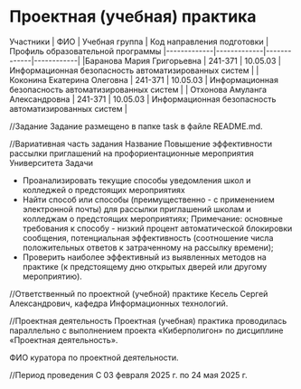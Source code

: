 # Проектная (учебная) практика
Участники 
| ФИО | Учебная группа | Код направления подготовки | Профиль образовательной программы
|-------------|-------------|-------------|------------|
|Баранова Мария Григорьевна  | 241-371   | 10.05.03 | Информационная безопасность автоматизированных систем   |
| Коконина Екатерина Олеговна   | 241-371    | 10.05.03 | Информационная безопасность автоматизированных систем    |
| Отхонова Амуланга Александровна  | 241-371    | 10.05.03 | Информационная безопасность автоматизированных систем    |

//Задание
Задание размещено в папке task в файле README.md.

//Вариативная часть задания
Название 
Повышение эффективности рассылки приглашений на профориентационные мероприятия Университета
Задачи
- Проанализировать текущие способы уведомления школ и колледжей о предстоящих мероприятиях
- Найти способ или способы (преимущественно - с применением электронной почты) для рассылки приглашений школам и колледжам о предстоящих мероприятиях;
Примечание: основные требования к способу - низкий процент автоматической блокировки сообщения, потенциальная эффективность (соотношение числа положительных ответов к затраченному на рассылку времени);
- Проверить наиболее эффективный из выявленных методов на практике (к предстоящему дню открытых дверей или другому мероприятию).

//Ответственный по проектной (учебной) практике
Кесель Сергей Александрович, кафедра Информационных технологий.

//Проектная деятельность
Проектная (учебная) практика проводилась параллельно с выполнением проекта «Киберполигон» по дисциплине «Проектная деятельность».

ФИО куратора по проектной деятельности.

//Период проведения
С 03 февраля 2025 г. по 24 мая 2025 г.
